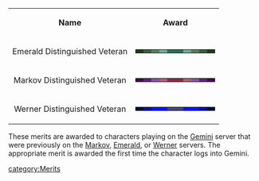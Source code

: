 <table>
<tbody>
<tr class="odd">
<td style="text-align: center;"><p><b>Name</b></p></td>
<td style="text-align: center;"><p><b>Award</b></p></td>
</tr>
<tr class="even">
<td style="text-align: center;"><p>Emerald Distinguished Veteran</p></td>
<td style="text-align: center;"><table class="bigmerit">
<tr>
<td bgcolor="#193e18">
</td>
<td bgcolor="#386037">
</td>
<td bgcolor="#528152">
</td>
<td bgcolor="#67ae96">
</td>
<td bgcolor="#1d735e">
</td>
<td bgcolor="#1d735e">
</td>
<td bgcolor="#67ae96">
</td>
<td bgcolor="#528152">
</td>
<td bgcolor="#386037">
</td>
<td bgcolor="#193e18">
</td>
</tr>
</table></td>
</tr>
<tr class="odd">
<td style="text-align: center;"><p>Markov Distinguished Veteran</p></td>
<td style="text-align: center;"><table class="bigmerit">
<tr>
<td bgcolor="#49054a">
</td>
<td bgcolor="#592876">
</td>
<td bgcolor="#8651aa">
</td>
<td bgcolor="#ae5f71">
</td>
<td bgcolor="#8d2b47">
</td>
<td bgcolor="#8d2b47">
</td>
<td bgcolor="#ae5f71">
</td>
<td bgcolor="#8651aa">
</td>
<td bgcolor="#592876">
</td>
<td bgcolor="#49054a">
</td>
</tr>
</table></td>
</tr>
<tr class="even">
<td style="text-align: center;"><p>Werner Distinguished Veteran</p></td>
<td style="text-align: center;"><table class="bigmerit">
<tr>
<td bgcolor="#050932">
</td>
<td bgcolor="#081298">
</td>
<td bgcolor="#0815fb">
</td>
<td bgcolor="#0815fb">
</td>
<td bgcolor="#414674">
</td>
<td bgcolor="#414674">
</td>
<td bgcolor="#0815fb">
</td>
<td bgcolor="#0815fb">
</td>
<td bgcolor="#081298">
</td>
<td bgcolor="#050932">
</td>
</tr>
</table></td>
</tr>
</tbody>
</table>

These merits are awarded to characters playing on the
[Gemini](Gemini.md "wikilink") server that were previously on the
[Markov](Markov.md "wikilink"), [Emerald](Emerald.md "wikilink"), or
[Werner](Werner.md "wikilink") servers. The appropriate merit is awarded
the first time the character logs into Gemini.

[category:Merits](category:Merits.md "wikilink")
